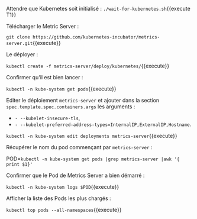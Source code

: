 Attendre que Kubernetes soit initialisé : `./wait-for-kubernetes.sh`{{execute T1}}

Télécharger le Metric Server :

`git clone https://github.com/kubernetes-incubator/metrics-server.git`{{execute}}

Le déployer :

`kubectl create -f metrics-server/deploy/kubernetes/`{{execute}}

Confirmer qu'il est bien lancer :

`kubectl -n kube-system get pods`{{execute}}

Editer le déploiement `metrics-server` et ajouter dans la section `spec.template.spec.containers.args` les arguments :
- `- --kubelet-insecure-tls`,
- `- --kubelet-preferred-address-types=InternalIP,ExternalIP,Hostname`.

`kubectl -n kube-system edit deployments metrics-server`{{execute}}

Récupérer le nom du pod commençant par `metrics-server` :

POD=`kubectl -n kube-system get pods |grep metrics-server |awk '{ print $1}'`

Confirmer que le Pod de Metrics Server a bien démarré :

`kubectl -n kube-system logs $POD`{{execute}}

Afficher la liste des Pods les plus chargés :

`kubectl top pods --all-namespaces`{{execute}}
